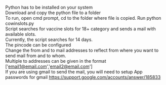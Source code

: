 Python has to be installed on your system <br/>
Download and copy the python file to a folder<br/>
To run, open cmd prompt, cd to the folder where file is copied. Run python cowinslots.py<br/>
Script searches for vaccine slots for 18+ category and sends a mail with available slots. <br/>
Currently, the script searches for 14 days.<br/>
The pincode can be configured<br/>
Change the from and to mail addresses to reflect from where you want to send mail from and to whom.<br/>
Multiple to addresses can be given in the format ['email1@email.com','email2@email.com']<br/>
If you are using gmail to send the mail, you will need to setup App passwords for gmail https://support.google.com/accounts/answer/185833<br/>
